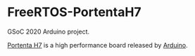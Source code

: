 # FreeRTOS-PortentaH7

GSoC 2020 Arduino project.

[Portenta H7](https://www.arduino.cc/pro/hardware/product/portenta-h7) is a high performance board released by [Arduino](https://www.arduino.cc).
